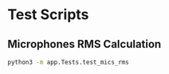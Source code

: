 


# Test Scripts


## Microphones RMS Calculation
```zsh
python3 -m app.Tests.test_mics_rms
```



